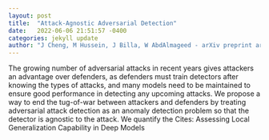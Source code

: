```yaml
---
layout: post
title:  "Attack-Agnostic Adversarial Detection"
date:   2022-06-06 21:51:57 -0400
categories: jekyll update
author: "J Cheng, M Hussein, J Billa, W AbdAlmageed - arXiv preprint arXiv:2206.00489, 2022"
---
```

The growing number of adversarial attacks in recent years gives attackers an advantage over defenders, as defenders must train detectors after knowing the types of attacks, and many models need to be maintained to ensure good performance in detecting any upcoming attacks. We propose a way to end the tug-of-war between attackers and defenders by treating adversarial attack detection as an anomaly detection problem so that the detector is agnostic to the attack. We quantify the 
Cites: Assessing Local Generalization Capability in Deep Models